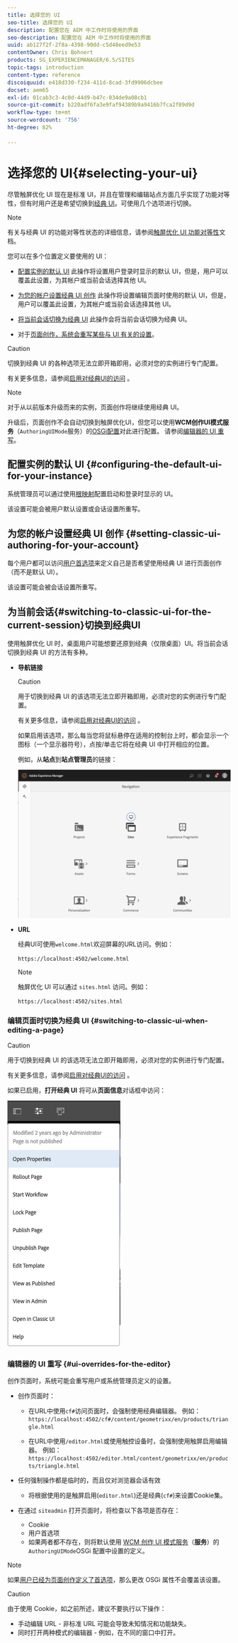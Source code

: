 ```yaml
---
title: 选择您的 UI
seo-title: 选择您的 UI
description: 配置您在 AEM 中工作时将使用的界面
seo-description: 配置您在 AEM 中工作时将使用的界面
uuid: ab127f2f-2f8a-4398-90dd-c5d48eed9e53
contentOwner: Chris Bohnert
products: SG_EXPERIENCEMANAGER/6.5/SITES
topic-tags: introduction
content-type: reference
discoiquuid: e418d330-f234-411d-8cad-3fd9906dcbee
docset: aem65
exl-id: 01cab3c3-4c0d-44d9-b47c-034de9a08cb1
source-git-commit: b220adf6fa3e9faf94389b9a9416b7fca2f89d9d
workflow-type: tm+mt
source-wordcount: '756'
ht-degree: 82%

---
```


# 选择您的 UI{#selecting-your-ui}

尽管触屏优化 UI 现在是标准 UI，并且在管理和编辑站点方面几乎实现了功能对等性，但有时用户还是希望切换到[经典 UI](/help/sites-classic-ui-authoring/classicui.md)。可使用几个选项进行切换。

>[!NOTE]
>
>有关与经典 UI 的功能对等性状态的详细信息，请参阅[触屏优化 UI 功能对等性](/help/release-notes/touch-ui-features-status.md)文档。

您可以在多个位置定义要使用的 UI：

* [配置实例的默认 UI](#configuring-the-default-ui-for-your-instance) 此操作将设置用户登录时显示的默认 UI，但是，用户可以覆盖此设置，为其帐户或当前会话选择其他 UI。

* [为您的帐户设置经典 UI 创作](/help/sites-authoring/select-ui.md#setting-classic-ui-authoring-for-your-account) 此操作将设置编辑页面时使用的默认 UI，但是，用户可以覆盖此设置，为其帐户或当前会话选择其他 UI。

* [将当前会话切换为经典 UI](#switching-to-classic-ui-for-the-current-session) 此操作会将当前会话切换为经典 UI。

* 对于[页面创作，系统会重写某些与 UI 有关的设置](#ui-overrides-for-the-editor)。

>[!CAUTION]
>
>切换到经典 UI 的各种选项无法立即开箱即用，必须对您的实例进行专门配置。
>
>有关更多信息，请参阅[启用对经典UI的访问](/help/sites-administering/enable-classic-ui.md) 。

>[!NOTE]
>
>对于从以前版本升级而来的实例，页面创作将继续使用经典 UI。
>
>升级后，页面创作不会自动切换到触屏优化UI，但您可以使用&#x200B;**WCM创作UI模式服务**（`AuthoringUIMode`服务）的[OSGi配置](/help/sites-deploying/configuring-osgi.md)对此进行配置。 请参阅[编辑器的 UI 重写](#ui-overrides-for-the-editor)。

## 配置实例的默认 UI {#configuring-the-default-ui-for-your-instance}

系统管理员可以通过使用[根映射](/help/sites-deploying/osgi-configuration-settings.md#daycqrootmapping)配置启动和登录时显示的 UI。

该设置可能会被用户默认设置或会话设置所重写。

## 为您的帐户设置经典 UI 创作  {#setting-classic-ui-authoring-for-your-account}

每个用户都可以访问[用户首选项](/help/sites-authoring/user-properties.md#userpreferences)来定义自己是否希望使用经典 UI 进行页面创作（而不是默认 UI）。

该设置可能会被会话设置所重写。

## 为当前会话{#switching-to-classic-ui-for-the-current-session}切换到经典UI

使用触屏优化 UI 时，桌面用户可能想要还原到经典（仅限桌面）UI。将当前会话切换到经典 UI 的方法有多种。

* **导航链接**

   >[!CAUTION]
   >
   >用于切换到经典 UI 的该选项无法立即开箱即用，必须对您的实例进行专门配置。
   >
   >
   >有关更多信息，请参阅[启用对经典UI的访问](/help/sites-administering/enable-classic-ui.md) 。

   如果启用该选项，那么每当您将鼠标悬停在适用的控制台上时，都会显示一个图标（一个显示器符号），点按/单击它将在经典 UI 中打开相应的位置。

   例如，从&#x200B;**站点**&#x200B;到&#x200B;**站点管理员**&#x200B;的链接：

   ![syui-01](assets/syui-01.png)

* **URL**

   经典UI可使用`welcome.html`欢迎屏幕的URL访问。例如：

   `https://localhost:4502/welcome.html`

   >[!NOTE]
   >
   >触屏优化 UI 可以通过 `sites.html` 访问。例如：
   >
   >
   >`https://localhost:4502/sites.html`

### 编辑页面时切换为经典 UI {#switching-to-classic-ui-when-editing-a-page}

>[!CAUTION]
>
>用于切换到经典 UI 的该选项无法立即开箱即用，必须对您的实例进行专门配置。
>
>有关更多信息，请参阅[启用对经典UI的访问](/help/sites-administering/enable-classic-ui.md) 。

如果已启用，**打开经典 UI** 将可从&#x200B;**页面信息**&#x200B;对话框中访问：

![syui-02](assets/syui-02.png)

### 编辑器的 UI 重写 {#ui-overrides-for-the-editor}

创作页面时，系统可能会重写用户或系统管理员定义的设置。

* 创作页面时：

   * 在URL中使用`cf#`访问页面时，会强制使用经典编辑器。 例如：
      `https://localhost:4502/cf#/content/geometrixx/en/products/triangle.html`

   * 在URL中使用`/editor.html`或使用触控设备时，会强制使用触屏启用编辑器。 例如：
      `https://localhost:4502/editor.html/content/geometrixx/en/products/triangle.html`

* 任何强制操作都是临时的，而且仅对浏览器会话有效

   * 将根据使用的是触屏启用(`editor.html`)还是经典(`cf#`)来设置Cookie集。

* 在通过 `siteadmin` 打开页面时，将检查以下各项是否存在：

   * Cookie
   * 用户首选项
   * 如果两者都不存在，则将默认使用 [WCM 创作 UI 模式服务](/help/sites-deploying/configuring-osgi.md)（**服务**）的 `AuthoringUIMode`OSGi 配置中设置的定义。

>[!NOTE]
>
>如果[用户已经为页面创作定义了首选项](#settingthedefaultauthoringuiforyouraccount)，那么更改 OSGi 属性不会覆盖该设置。

>[!CAUTION]
>
>由于使用 Cookie，如之前所述，建议不要执行以下操作：
>
>* 手动编辑 URL - 非标准 URL 可能会导致未知情况和功能缺失。
>* 同时打开两种模式的编辑器 - 例如，在不同的窗口中打开。

